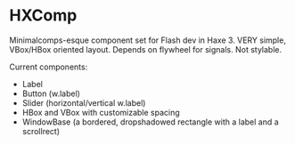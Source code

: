 HXComp
======

Minimalcomps-esque component set for Flash dev in Haxe 3. 
VERY simple, VBox/HBox oriented layout. Depends on flywheel for signals. Not stylable.

Current components:
 - Label
 - Button (w.label)
 - Slider (horizontal/vertical w.label)
 - HBox and VBox with customizable spacing
 - WindowBase (a bordered, dropshadowed rectangle with a label and a scrollrect)